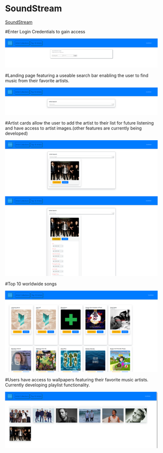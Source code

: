 # SoundStream

<a href='https://obscure-mountain-40983.herokuapp.com//'> SoundStream </a>

#Enter Login Credentials to gain access 

<img src="https://github.com/ward438/SoundStream/blob/main/login.PNG" alt="login"
width="500px"/>

#Landing page featuring a useable search bar enabling the user to find music from their favorite artists.

<img src="https://github.com/ward438/SoundStream/blob/main/searchLanding.png" alt="landing"
width="500px"/>

#Artist cards allow the user to add the artist to their list for future listening and have access to artist images.(other features are currently being developed)

<img src="https://github.com/ward438/SoundStream/blob/main/returnCollapsed.PNG" alt="collapsed"
width="500px"/>
<img src="https://github.com/ward438/SoundStream/blob/main/searchExpanded.PNG" alt="expanded"
width="500px"/>

#Top 10 worldwide songs

<img src="https://github.com/ward438/SoundStream/blob/main/top10.PNG" alt="topTen"
width="500px"/>

#Users have access to wallpapers featuring their favorite music artists. Currently developing playlist functionality. 

<img src="https://github.com/ward438/SoundStream/blob/main/databaseWallpaper.PNG" alt="wallpaper"
width="500px"/>







